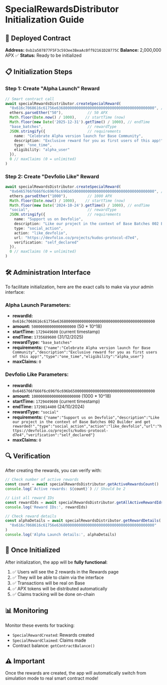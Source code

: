 # SpecialRewardsDistributor Initialization Guide

## 🎯 Deployed Contract

**Address:** `0xb2a507877F5F3c593ee3BeaAc0ff92161D28775C`
**Balance:** 2,000,000 APX ✅
**Status:** Ready to be initialized

## 📋 Initialization Steps

### **Step 1: Create "Alpha Launch" Reward**

```typescript
// Smart contract call
await specialRewardsDistributor.createSpecialReward(
  "0x616c7068616c61756e63680000000000000000000000000000000000000000", // alphalaunch
  ethers.parseEther("50"),           // 50 APX
  Math.floor(Date.now() / 1000),    // startTime (now)
  Math.floor(new Date('2025-12-31').getTime() / 1000), // endTime
  "base_batches",                    // rewardType
  JSON.stringify({                   // requirements
    name: "Celebrate Alpha version launch for Base Community",
    description: "Exclusive reward for you as first users of this app!",
    type: "one_time",
    eligibility: "alpha_user"
  }),
  0 // maxClaims (0 = unlimited)
)
```

### **Step 2: Create "Devfolio Like" Reward**

```typescript
await specialRewardsDistributor.createSpecialReward(
  "0x6465766f666f6c696f6c696b65000000000000000000000000000000000000", // devfoliolike
  ethers.parseEther("1000"),         // 1000 APX
  Math.floor(Date.now() / 1000),    // startTime (now)
  Math.floor(new Date('2024-10-24').getTime() / 1000), // endTime
  "social",                          // rewardType
  JSON.stringify({                   // requirements
    name: "Support us on Devfolio",
    description: "Like our project in the context of Base Batches 002 Builder and get rewarded!",
    type: "social_action",
    action: "like_devfolio",
    url: "https://devfolio.co/projects/kudos-protocol-d7e4",
    verification: "self_declared"
  }),
  0 // maxClaims (0 = unlimited)
)
```

## 🛠️ Administration Interface

To facilitate initialization, here are the exact calls to make via your admin interface:

### **Alpha Launch Parameters:**
- **rewardId:** `0x616c7068616c61756e63680000000000000000000000000000000000000000`
- **amount:** `50000000000000000000` (50 * 10^18)
- **startTime:** `1729449600` (current timestamp)
- **endTime:** `1735689600` (31/12/2025)
- **rewardType:** `"base_batches"`
- **requirements:** `{"name":"Celebrate Alpha version launch for Base Community","description":"Exclusive reward for you as first users of this app!","type":"one_time","eligibility":"alpha_user"}`
- **maxClaims:** `0`

### **Devfolio Like Parameters:**
- **rewardId:** `0x6465766f666f6c696f6c696b65000000000000000000000000000000000000`
- **amount:** `1000000000000000000000` (1000 * 10^18)
- **startTime:** `1729449600` (current timestamp)
- **endTime:** `1729814400` (24/10/2024)
- **rewardType:** `"social"`
- **requirements:** `{"name":"Support us on Devfolio","description":"Like our project in the context of Base Batches 002 Builder and get rewarded!","type":"social_action","action":"like_devfolio","url":"https://devfolio.co/projects/kudos-protocol-d7e4","verification":"self_declared"}`
- **maxClaims:** `0`

## 🔍 Verification

After creating the rewards, you can verify with:

```typescript
// Check number of active rewards
const count = await specialRewardsDistributor.getActiveRewardsCount()
console.log(`Active rewards: ${count}`) // Should be 2

// List all reward IDs
const rewardIds = await specialRewardsDistributor.getAllActiveRewardIds()
console.log('Reward IDs:', rewardIds)

// Check reward details
const alphaDetails = await specialRewardsDistributor.getRewardDetails(
  "0x616c7068616c61756e63680000000000000000000000000000000000000000"
)
console.log('Alpha Launch details:', alphaDetails)
```

## 🚀 Once Initialized

After initialization, the app will be **fully functional**:

1. ✅ Users will see the 2 rewards in the Rewards page
2. ✅ They will be able to claim via the interface
3. ✅ Transactions will be real on Base
4. ✅ APX tokens will be distributed automatically
5. ✅ Claims tracking will be done on-chain

## 📊 Monitoring

Monitor these events for tracking:

- `SpecialRewardCreated`: Rewards created
- `SpecialRewardClaimed`: Claims made
- Contract balance: `getContractBalance()`

## ⚠️ Important

Once the rewards are created, the app will automatically switch from simulation mode to real smart contract mode!